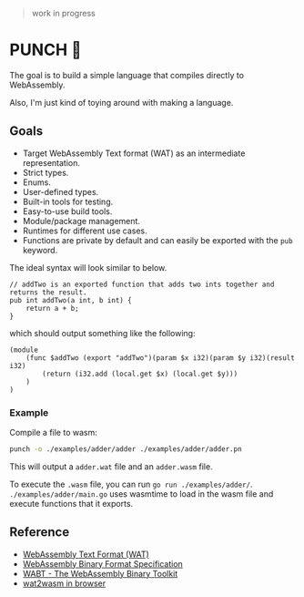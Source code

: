 > work in progress

# PUNCH 🥊
The goal is to build a simple language that compiles directly to WebAssembly.

Also, I'm just kind of toying around with making a language.

## Goals
* Target WebAssembly Text format (WAT) as an intermediate representation.
* Strict types.
* Enums.
* User-defined types.
* Built-in tools for testing.
* Easy-to-use build tools.
* Module/package management.
* Runtimes for different use cases.
* Functions are private by default and can easily be exported with the `pub` keyword.

The ideal syntax will look similar to below.
```
// addTwo is an exported function that adds two ints together and returns the result.
pub int addTwo(a int, b int) {
    return a + b;
}
```

which should output something like the following:
```wat
(module
    (func $addTwo (export "addTwo")(param $x i32)(param $y i32)(result i32)
        (return (i32.add (local.get $x) (local.get $y)))
    )
)
```

### Example

Compile a file to wasm:

```bash
punch -o ./examples/adder/adder ./examples/adder/adder.pn
```

This will output a `adder.wat` file and an `adder.wasm` file.

To execute the `.wasm` file, you can run `go run ./examples/adder/`.
`./examples/adder/main.go` uses wasmtime to load in the wasm file and execute functions that it exports.

## Reference
- [WebAssembly Text Format (WAT)](https://webassembly.github.io/spec/core/text/index.html)
- [WebAssembly Binary Format Specification](https://webassembly.github.io/spec/core/binary/index.html)
- [WABT - The WebAssembly Binary Toolkit](https://github.com/WebAssembly/wabt)
- [wat2wasm in browser](https://webassembly.github.io/wabt/demo/wat2wasm/)
